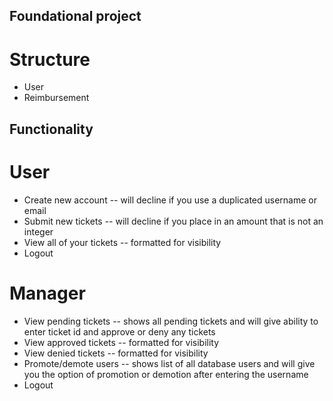 ## Foundational project
 # Structure
  - User 
  - Reimbursement
## Functionality
 # User
  - Create new account -- will decline if you use a duplicated username or email
  - Submit new tickets -- will decline if you place in an amount that is not an integer
  - View all of your tickets -- formatted for visibility
  - Logout
 # Manager
  - View pending tickets -- shows all pending tickets and will give ability to enter ticket id and approve or deny any tickets
  - View approved tickets -- formatted for visibility
  - View denied tickets -- formatted for visibility
  - Promote/demote users -- shows list of all database users and will give you the option of promotion or demotion after entering the username
  - Logout
